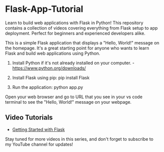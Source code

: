 # Flask-App-Tutorial
Learn to build web applications with Flask in Python! This repository contains a collection of videos covering everything from Flask setup to app deployment. Perfect for beginners and experienced developers alike.


This is a simple Flask application that displays a "Hello, World!" message on the homepage. 
It's a great starting point for anyone who wants to learn Flask and build web applications using Python.


1. Install Python if it's not already installed on your computer.
 -https://www.python.org/downloads/

2. Install Flask using pip:
pip install Flask

3. Run the application:
python app.py

Open your web browser and go to URL that you see in your vs code terminal to see the "Hello, World!" message on your webpage.


## Video Tutorials

- [Getting Started with Flask](https://youtu.be/GlsEt3vVKoI)

Stay tuned for more videos in this series, and don't forget to subscribe to my YouTube channel for updates!
